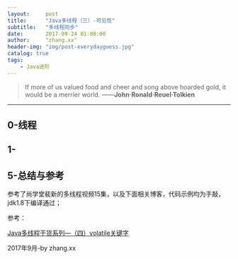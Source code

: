 ```yaml
---
layout:     post
title:      "Java多线程（三）-可见性"
subtitle:   "多线程同步"
date:       2017-09-24 01:00:00
author:     "zhang.xx"
header-img: "img/post-everydayguess.jpg"
catalog: true
tags:
    - Java进阶
---
```


> If more of us valued food and cheer and song above hoarded gold, it would be a merrier world. ——**John·Ronald·Reuel·Tolkien**

---

## 0-线程

## 1-

## 5-总结与参考
参考了尚学堂裴新的多线程视频15集，以及下面相关博客，代码示例均为手敲，jdk1.8下编译通过；

参考：

[Java多线程干货系列—（四）volatile关键字](http://tengj.top/2016/05/06/threadvolatile4/)


2017年9月-by zhang.xx
